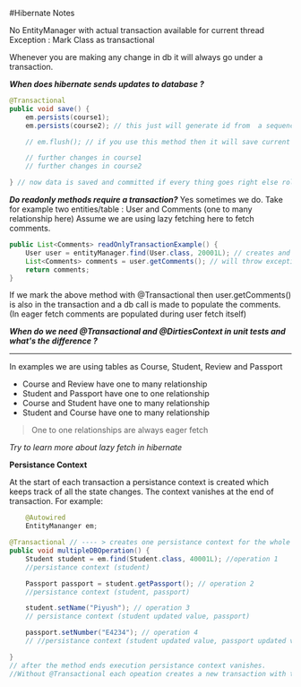 #Hibernate Notes

No EntityManager with actual transaction available for current thread Exception : Mark Class as transactional

Whenever you are making any change in db it will always go under a transaction.

***When does hibernate sends updates to database ?***

```Java
@Transactional
public void save() {
    em.persists(course1);
    em.persists(course2); // this just will generate id from  a sequence and data is not inserted in db at this moment

    // em.flush(); // if you use this method then it will save current state of course1 and course2 to db but not commit. Commit will always be at the end.

    // further changes in course1
    // further changes in course2

} // now data is saved and committed if every thing goes right else rollback
```

***Do readonly methods require a transaction?***
Yes sometimes we do. Take for example two entities/table : User and Comments (one to many relationship here)
Assume we are using lazy fetching here to fetch comments.

```Java
public List<Comments> readOnlyTransactionExample() {
    User user = entityManager.find(User.class, 20001L); // creates and ends one transaction here
    List<Comments> comments = user.getComments(); // will throw exception related to invalid session as no transaction exists
    return comments;
}
```
If we mark the above method with @Transactional then user.getComments() is also in the transaction and a db call is made to
populate the comments. (In eager fetch comments are populated during user fetch itself)

***When do we need @Transactional and @DirtiesContext in unit tests and what's the difference ?***

----------
In examples we are using tables as Course, Student, Review and Passport
- Course and Review have one to many relationship
- Student and Passport have one to one relationship
- Course and Student have one to many relationship
- Student and Course have one to many relationship

> One to one relationships are always eager fetch

*Try to learn more about lazy fetch in hibernate*

**Persistance Context**

At the start of each transaction a persistance context is created which keeps track of all the state changes.
The context vanishes at the end of transaction. For example:

```Java
    @Autowired
    EntityMananger em;

@Transactional // ---- > creates one persistance context for the whole method. This is equivalent to a session.
public void multipleDBOperation() {
    Student student = em.find(Student.class, 40001L); //operation 1
    //persistance context (student)

    Passport passport = student.getPassport(); // operation 2
    //persistance context (student, passport)

    student.setName("Piyush"); // operation 3
    // persistance context (student updated value, passport)

    passport.setNumber("E4234"); // operation 4
    // //persistance context (student updated value, passport updated value)

}
// after the method ends execution persistance context vanishes.
//Without @Transactional each opeation creates a new transaction with their own persistance context which vanishes after each individual operation.
```

















